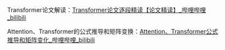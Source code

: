 Transformer论文解读：[Transformer论文逐段精读【论文精读】_哔哩哔哩_bilibili](https://www.bilibili.com/video/BV1pu411o7BE/?spm_id_from=333.880.my_history.page.click&vd_source=80a7210858b54dea29c3ebc2c849830f)

Attention、Transformer的公式推导和矩阵变换：[Attention、Transformer公式推导和矩阵变化_哔哩哔哩_bilibili](https://www.bilibili.com/video/BV1q3411U7Hi/?spm_id_from=333.999.0.0)